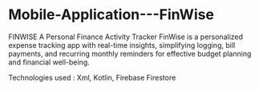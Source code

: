 # Mobile-Application---FinWise
FINWISE
A Personal Finance Activity Tracker
FinWise is a personalized expense tracking app with real-time
insights, simplifying logging, bill payments, and recurring monthly
reminders for effective budget planning and financial well-being.

Technologies used : Xml, Kotlin, Firebase Firestore
